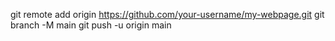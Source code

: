 git remote add origin https://github.com/your-username/my-webpage.git
git branch -M main
git push -u origin main

